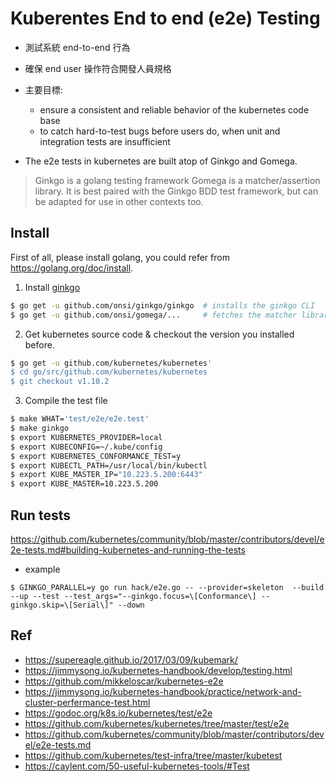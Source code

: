 # Kuberentes End to end (e2e) Testing
- 測試系統 end-to-end 行為
- 確保 end user 操作符合開發人員規格

- 主要目標:
    - ensure a consistent and reliable behavior of the kubernetes code base
    - to catch hard-to-test bugs before users do, when unit and integration tests are insufficient

- The e2e tests in kubernetes are built atop of Ginkgo and Gomega.
> Ginkgo is a golang testing framework
> Gomega is a matcher/assertion library. It is best paired with the Ginkgo BDD test framework, but can be adapted for use in other contexts too.

## Install
First of all, please install golang, you could refer from https://golang.org/doc/install.
1. Install [ginkgo](https://github.com/onsi/ginkgo)
```sh
$ go get -u github.com/onsi/ginkgo/ginkgo  # installs the ginkgo CLI
$ go get -u github.com/onsi/gomega/...     # fetches the matcher library
```
2. Get kubernetes source code & checkout the version you installed before.
```sh
$ go get -u github.com/kubernetes/kubernetes'
$ cd go/src/github.com/kubernetes/kubernetes
$ git checkout v1.10.2
```
3. Compile the test file
```sh
$ make WHAT='test/e2e/e2e.test'
$ make ginkgo
$ export KUBERNETES_PROVIDER=local
$ export KUBECONFIG=~/.kube/config
$ export KUBERNETES_CONFORMANCE_TEST=y
$ export KUBECTL_PATH=/usr/local/bin/kubectl
$ export KUBE_MASTER_IP="10.223.5.200:6443"
$ export KUBE_MASTER=10.223.5.200
```
## Run tests
https://github.com/kubernetes/community/blob/master/contributors/devel/e2e-tests.md#building-kubernetes-and-running-the-tests
- example
```
$ GINKGO_PARALLEL=y go run hack/e2e.go -- --provider=skeleton  --build --up --test --test_args="--ginkgo.focus=\[Conformance\] --ginkgo.skip=\[Serial\]" --down
```

<!--## Try
- https://github.com/sufuf3/kubernetes-e2e
- like
```sh
Ran 155 of 852 Specs in 3435.885 seconds
FAIL! -- 134 Passed | 21 Failed | 0 Pending | 697 Skipped
```-->

## Ref
- https://supereagle.github.io/2017/03/09/kubemark/
- https://jimmysong.io/kubernetes-handbook/develop/testing.html
- https://github.com/mikkeloscar/kubernetes-e2e
- https://jimmysong.io/kubernetes-handbook/practice/network-and-cluster-perfermance-test.html
- https://godoc.org/k8s.io/kubernetes/test/e2e
- https://github.com/kubernetes/kubernetes/tree/master/test/e2e
- https://github.com/kubernetes/community/blob/master/contributors/devel/e2e-tests.md
- https://github.com/kubernetes/test-infra/tree/master/kubetest
- https://caylent.com/50-useful-kubernetes-tools/#Test
